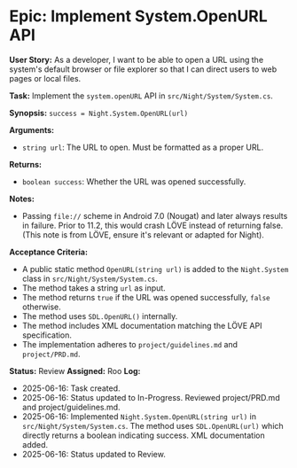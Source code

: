 # Epic: Implement System.OpenURL API

**User Story:** As a developer, I want to be able to open a URL using the system's default browser or file explorer so that I can direct users to web pages or local files.

**Task:** Implement the `system.openURL` API in `src/Night/System/System.cs`.

**Synopsis:**
`success = Night.System.OpenURL(url)`

**Arguments:**
- `string url`: The URL to open. Must be formatted as a proper URL.

**Returns:**
- `boolean success`: Whether the URL was opened successfully.

**Notes:**
- Passing `file://` scheme in Android 7.0 (Nougat) and later always results in failure. Prior to 11.2, this would crash LÖVE instead of returning false. (This note is from LÖVE, ensure it's relevant or adapted for Night).

**Acceptance Criteria:**
- A public static method `OpenURL(string url)` is added to the `Night.System` class in `src/Night/System/System.cs`.
- The method takes a string `url` as input.
- The method returns `true` if the URL was opened successfully, `false` otherwise.
- The method uses `SDL.OpenURL()` internally.
- The method includes XML documentation matching the LÖVE API specification.
- The implementation adheres to `project/guidelines.md` and `project/PRD.md`.

**Status:** Review
**Assigned:** Roo
**Log:**
- 2025-06-16: Task created.
- 2025-06-16: Status updated to In-Progress. Reviewed project/PRD.md and project/guidelines.md.
- 2025-06-16: Implemented `Night.System.OpenURL(string url)` in `src/Night/System/System.cs`. The method uses `SDL.OpenURL(url)` which directly returns a boolean indicating success. XML documentation added.
- 2025-06-16: Status updated to Review.